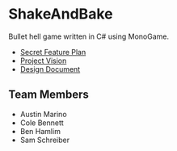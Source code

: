# ShakeAndBake

Bullet hell game written in C# using MonoGame.

* [Secret Feature Plan](docs/SecretFeaturePlan.md)
* [Project Vision](docs/ProjectVision.md)
* [Design Document](docs/SoftwareDesignDocument.pdf)

## Team Members
* Austin Marino
* Cole Bennett
* Ben Hamlim
* Sam Schreiber